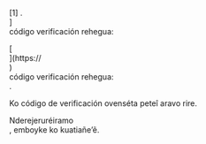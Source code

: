 [1] .<br host>] <br action> código verificación rehegua: <br code>

[<br host>](https://<br host>) <br action> código verificación rehegua: <br code>.

Ko código de verificación ovenséta peteî aravo rire.

Nderejeruréiramo <br action>, emboyke ko kuatiañe’ẽ.